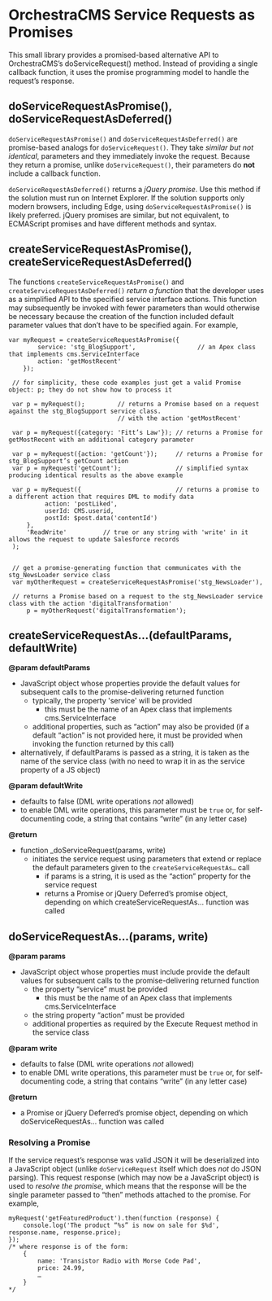 # OrchestraCMS Service Requests as Promises

This small library provides a promised-based alternative API to OrchestraCMS’s doServiceRequest() method.
Instead of providing a single callback function, it uses the promise programming model to handle the request’s response.

## doServiceRequestAsPromise(), doServiceRequestAsDeferred()

`doServiceRequestAsPromise()` and `doServiceRequestAsDeferred()` are promise-based analogs for `doServiceRequest()`.
They take _similar but not identical_, parameters and they immediately invoke the request.
Because they return a promise, unlike `doServiceRequest()`, their parameters do **not** include a callback function.

`doServiceRequestAsDeferred()` returns a _jQuery promise_. Use this method if the solution must run on Internet Explorer.
If the solution supports only modern browsers, including Edge, using `doServiceRequestAsPromise()` is likely preferred.
jQuery promises are similar, but not equivalent, to ECMAScript promises and have different methods and syntax.

## createServiceRequestAsPromise(), createServiceRequestAsDeferred()

The functions `createServiceRequestAsPromise()` and `createServiceRequestAsDeferred()` _return a function_ that the 
developer uses as a simplified API to the specified service interface actions. 
This function may subsequently be invoked with fewer parameters than would otherwise be necessary because the 
creation of the function included default parameter values that don’t have to be specified again. 
For example,

````
var myRequest = createServiceRequestAsPromise({
        service: 'stg_BlogSupport',                 // an Apex class that implements cms.ServiceInterface
        action: 'getMostRecent'
    });

 // for simplicity, these code examples just get a valid Promise object: p; they do not show how to process it

 var p = myRequest();         // returns a Promise based on a request against the stg_BlogSupport service class.
                              // with the action 'getMostRecent'

 var p = myRequest({category: 'Fitt’s Law'}); // returns a Promise for getMostRecent with an additional category parameter

 var p = myRequest({action: 'getCount'});     // returns a Promise for stg_BlogSupport’s getCount action
 var p = myRequest('getCount');               // simplified syntax producing identical results as the above example

 var p = myRequest({                          // returns a promise to a different action that requires DML to modify data
          action: 'postLiked',
          userId: CMS.userid,
          postId: $post.data('contentId')
     },
     'ReadWrite'          // true or any string with 'write' in it allows the request to update Salesforce records
 );


 // get a promise-generating function that communicates with the stg_NewsLoader service class
 var myOtherRequest = createServiceRequestAsPromise('stg_NewsLoader'),

 // returns a Promise based on a request to the stg_NewsLoader service class with the action 'digitalTransformation'
     p = myOtherRequest('digitalTransformation');
````

## createServiceRequestAs…(defaultParams, defaultWrite)
  
**@param defaultParams**

- JavaScript object whose properties provide the default values for subsequent calls to the promise-delivering 
returned function
    - typically, the property 'service' will be provided
        - this must be the name of an Apex class that implements cms.ServiceInterface
    - additional properties, such as “action” may also be provided (if a default “action” is not 
      provided here, it must be provided when invoking the function returned by this call)
- alternatively, if defaultParams is passed as a string, it is taken as the name of the service 
  class (with no need to wrap it in as the service property of a JS object)
        
**@param defaultWrite** 

- defaults to false (DML write operations _not_ allowed)
- to enable DML write operations, this parameter must be `true` or, for self-documenting code, 
a string that contains “write” (in any letter case)
 
**@return**

- function _doServiceRequest(params, write) 
    - initiates the service request using parameters that extend or replace the 
  default parameters given to the `createServiceRequestAs…` call
        - if params is a string, it is used as the “action” property for the service request
        - returns a Promise or jQuery Deferred’s promise object, depending on which createServiceRequestAs… function was called


## doServiceRequestAs…(params, write)

**@param params** 

- JavaScript object whose properties must include provide the default values for subsequent calls to the
promise-delivering returned function
	- the property “service” must be provided
        - this must be the name of an Apex class that implements cms.ServiceInterface
	- the string property “action” must be provided
	- additional properties as required by the Execute Request method in the service class

**@param write**

- defaults to false (DML write operations _not_ allowed)
- to enable DML write operations, this parameter must be `true` or, for self-documenting code, 
a string that contains “write” (in any letter case)

**@return** 

- a Promise or jQuery Deferred’s promise object, depending on which doServiceRequestAs… function was called

### Resolving a Promise
If the service request’s response was valid JSON it will be deserialized into a JavaScript object (unlike `doServiceRequest`
itself which does _not_ do JSON parsing). 
This request response (which may now be a JavaScript object) is used to _resolve the promise_, 
which means that the response will be the single parameter passed to “then” methods attached to the promise.
For example,

```
myRequest('getFeaturedProduct').then(function (response) {
    console.log('The product “%s” is now on sale for $%d', response.name, response.price);
});
/* where response is of the form:
    {
        name: 'Transistor Radio with Morse Code Pad',
        price: 24.99,
        …
    }
*/
```
